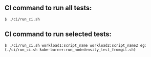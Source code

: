 
## CI command to run all tests:
```
$ ./ci/run_ci.sh 
```
## CI command to run selected tests: 
```
$ ./ci/run_ci.sh workload1:script_name workload2:script_name2 eg:(./ci/run_ci.sh kube-burner:run_nodedensity_test_fromgit.sh)
```
